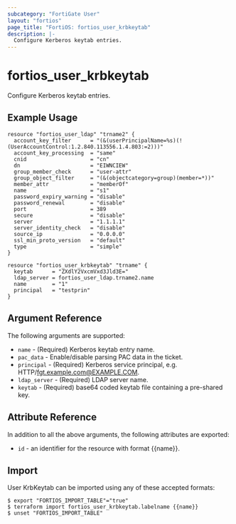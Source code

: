 ```yaml
---
subcategory: "FortiGate User"
layout: "fortios"
page_title: "FortiOS: fortios_user_krbkeytab"
description: |-
  Configure Kerberos keytab entries.
---
```


# fortios_user_krbkeytab
Configure Kerberos keytab entries.

## Example Usage

```hcl
resource "fortios_user_ldap" "trname2" {
  account_key_filter      = "(&(userPrincipalName=%s)(!(UserAccountControl:1.2.840.113556.1.4.803:=2)))"
  account_key_processing  = "same"
  cnid                    = "cn"
  dn                      = "EIWNCIEW"
  group_member_check      = "user-attr"
  group_object_filter     = "(&(objectcategory=group)(member=*))"
  member_attr             = "memberOf"
  name                    = "s1"
  password_expiry_warning = "disable"
  password_renewal        = "disable"
  port                    = 389
  secure                  = "disable"
  server                  = "1.1.1.1"
  server_identity_check   = "disable"
  source_ip               = "0.0.0.0"
  ssl_min_proto_version   = "default"
  type                    = "simple"
}

resource "fortios_user_krbkeytab" "trname" {
  keytab      = "ZXdlY2VxcmVxd3Jld3E="
  ldap_server = fortios_user_ldap.trname2.name
  name        = "1"
  principal   = "testprin"
}
```

## Argument Reference

The following arguments are supported:

* `name` - (Required) Kerberos keytab entry name.
* `pac_data` - Enable/disable parsing PAC data in the ticket.
* `principal` - (Required) Kerberos service principal, e.g. HTTP/fgt.example.com@EXAMPLE.COM.
* `ldap_server` - (Required) LDAP server name.
* `keytab` - (Required) base64 coded keytab file containing a pre-shared key.


## Attribute Reference

In addition to all the above arguments, the following attributes are exported:
* `id` - an identifier for the resource with format {{name}}.

## Import

User KrbKeytab can be imported using any of these accepted formats:
```
$ export "FORTIOS_IMPORT_TABLE"="true"
$ terraform import fortios_user_krbkeytab.labelname {{name}}
$ unset "FORTIOS_IMPORT_TABLE"
```
